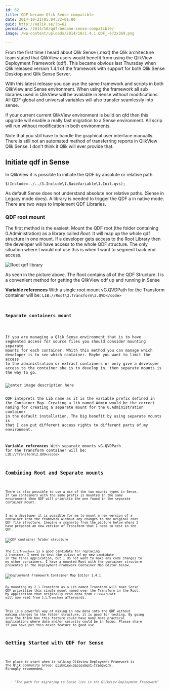 ```yaml
---
id: 62
title: QDF became Qlik Sense compatible
date: 2014-10-21T05:04:22+01:00
guid: http://aqlik.se/?p=62
permalink: /2014/10/qdf-became-sense-compatible/
image: /wp-content/uploads/2014/10/1.4.1.QDF_-672x369.png

---
```

From the first time I heard about Qlik Sense (.next) the Qlik architecture team stated that QlikView users would benefit from using the QlikView Deployment Framework (qdf). This became obvious last Thursday when Qlik released version 1.4.1 of the framework with support for both Qlik Sense Desktop and Qlik Sense Server.

With this latest release you can use the same framework and scripts in both QlikView and Sense environment. When using the framework all sub libraries used in QlikView will be available in Sense without modifications. All QDF global and universal variables will also transfer seamlessly into sense.

If your current current QlikView environment is build on qfd then this upgrade will enable a really fast migration to a Sense environment. All scrip will run without modification in both environments.

Note that you still have to handle the graphical user interface manually. There is still not an automated method of transferring reports in QlikView Qlik Sense. I don't think it Qlik will ever provide that.

<h2>Initiate qdf in Sense</h2>

In QlikView it is possible to initiate the QDF by absolute or relative path.

<pre><code>$(Include=../../3.Include\1.BaseVariable\1.Init.qvs);    
</code></pre>

As default Sense does not understand absolute nor relative paths. (Sense in Legacy mode does). A library is needed to trigger the QDF a in native mode. There are two ways to implement QDF Libraries.

<h3>QDF root mount</h3>

The first method is the easiest. Mount the QDF root (the folder containing 0.Administration) as a library called <em>Root</em>. It will map up the whole qdf structure in one mount. If a developer gets access to the Root Library then the developer will have access to the whole QDF structure. The only situation where I would not use this is when I want to segment back end access.

<img src="{{ site.url }}{{ site.baseurl }}/assets/images/2014/10/LibRoot.png" alt="Root qdf library" />

As seen in the picture above. The Root contains all of the QDF Structure. I is a convenient method for getting the QlikView qdf up and running in Sense

<strong>Variable references</strong>
With a single root mount vG.QVDPath for the Transform container will be:
<code>LIB://Root\2.Transform\2.QVD\</code>

<h3>Separate containers mount</h3>

If you are managing a Qlik Sense environment that is to have segmented access for source files you should consider mounting separate mounts for each container. Whith this method you can manage which developer is to see which container. Maybe you want to limit the access to the administration or extract containers or only give a developer access to the container she is to develop in, then separate mounts is the way to go.

<img src="{{ site.url }}{{ site.baseurl }}/assets/images/2014/10/SingleContainerRoot.png" alt="enter image description here" />

QDF inteprets the Lib name as it is the variable prefix defined in the Container Map. Creating a lib named Admin would be the correct naming for creating a separate mount for the 0.Administration container in the default installation. The big benefit by using separate mounts is that I can put different access rights to different parts of my environment.

<strong>Variable references</strong>
With separate mounts vG.QVDPath for the Transform container will be:
<code>LIB://Transform\2.QVD\</code>

<h2>Combining Root and Separate mounts</h2>

There is also possible to use a mix of the two mounts types in Sense. If two containers with the same prefix is mounted in the same environment then QDF will prioritie the one found in the separate container mount.

I as a developer it is possible for me to mount a new version of a container into the framework without any changes to the original root QDF file structure. Imagine a scenario from the picture below where I have prepared an new version of Transform that I need to test in the QDF.

<img src="{{ site.url }}{{ site.baseurl }}/assets/images/2014/10/QdfContainerStructure.png" alt="QDF container folder structure" />

The <code>2.1.Transform</code> is a good candidate for replacing <code>2.Transform</code>. I need to test the output of my new candidate in the final application, but I do not want to make any code changes to my other containers. I have a mounted Root with the container structure presented in the Deployment Framework Container Map Editor below.

<img src="{{ site.url }}{{ site.baseurl }}/assets/images/2014/10/1.4.1.QDF_.png" alt="Deployment Framework Container Map Editor 1.4.1" />

By mounting my 2.1.Transform as a Lib named Transform will make Sense QDF prioritize this single mount named over the Transform in the Root. My application that originally read data from <code>2.Transform</code>it will now read from <code>2.1.Transform</code> afterwards.

This is a powerful way of mixing in new data into the QDF without making changes to the folder structure, it is good for testing. By going into the think box this feature could have many more practical applications where data and/or security could be in focus. Please share if you have put this mixed feature to good use.

<h2>Getting Started with QDF for Sense</h2>

The place to start when it talking Qlikview Deployment Framework is the Qlik Community Group: [qlikview-deployment-framework](http://community.qlik.com/groups/qlikview-deployment-framework). Strongly recomended.

<blockquote>"<em>The path for migrating to Sense lies in the Qlikview Deployment Framework</em>"</blockquote>